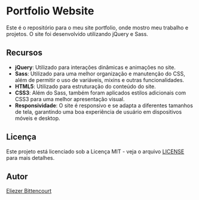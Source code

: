 # Portfolio Website

Este é o repositório para o meu site portfolio, onde mostro meu trabalho e projetos. O site foi desenvolvido utilizando jQuery e Sass.

## Recursos

- **jQuery**: Utilizado para interações dinâmicas e animações no site.
- **Sass**: Utilizado para uma melhor organização e manutenção do CSS, além de permitir o uso de variáveis, mixins e outras funcionalidades.
- **HTML5**: Utilizado para estruturação do conteúdo do site.
- **CSS3**: Além do Sass, também foram aplicados estilos adicionais com CSS3 para uma melhor apresentação visual.
- **Responsividade**: O site é responsivo e se adapta a diferentes tamanhos de tela, garantindo uma boa experiência de usuário em dispositivos móveis e desktop.

## Licença

Este projeto está licenciado sob a Licença MIT - veja o arquivo [LICENSE](LICENSE) para mais detalhes.

## Autor

[Eliezer Bittencourt](https://github.com/ELIEZERBITTENCOURT)
